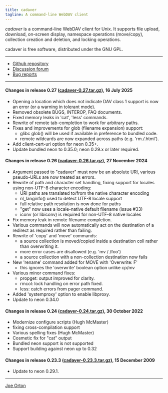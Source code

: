 ```yaml
---
title: cadaver
tagline: A command-line WebDAV client
---
```


_cadaver_ is a command-line WebDAV client for Unix. It supports file
upload, download, on-screen display, namespace operations (move/copy),
collection creation and deletion, and locking operations.

cadaver is free software, distributed under the GNU GPL. 

* * *

*   [Github repository](https://github.com/notroj/cadaver)
*   [Discussion forum](https://github.com/notroj/cadaver/discussions)
*   [Bug reports](https://github.com/notroj/cadaver/issues)

* * *

#### Changes in release 0.27 ([cadaver-0.27.tar.gz](cadaver-0.27.tar.gz)), 16 July 2025

* Opening a location which does not indicate DAV class 1 support
  is now an error (or a warning in tolerant mode).
* Removed obsolete BUGS, INTEROP, FAQ documents.
* Fixed memory leaks in 'cat', 'less' commands.
* Rewrite of remote tab-completion to work for arbitrary paths.
* Fixes and improvements for glob (filename expansion) support:
  * glibc glob() will be used if available in preference to bundled code.
  * remote wildcards are now expanded across paths (e.g. 'rm */*.html').
* Add client-cert-uri option for neon 0.35+.
* Update bundled neon to 0.35.0; neon 0.29.x or later required.

#### Changes in release 0.26 ([cadaver-0.26.tar.gz](cadaver-0.26.tar.gz)), 27 November 2024

* Argument passed to "cadaver" must now be an absolute URI,
  various pseudo-URLs are now treated as errors.
* Rewrite of path and character set handling, fixing support
  for locales using non-UTF-8 character encoding:
  * URI paths are translated to/from the native character encoding
  * nl_langinfo() used to detect UTF-8 locale support
  * full relative path resolution is now done for paths
  * "get" now uses a locale-native default filename (issue #33)
  * iconv (or libiconv) is required for non-UTF-8 native locales
* Fix memory leak in remote filename completion.
* Various commands will now automatically act on the destination
  of a redirect as required rather than failing.
* Rewrite of 'copy' and 'move' commands:
  * a source collection is moved/copied inside a destination coll
   rather than overwriting it.
  * more error cases are disallowed (e.g. 'mv / /foo')
  * a source collection with a non-collection destination now fails
* New 'rename' command added for MOVE with 'Overwrite: F'
  * this ignores the 'overwrite' boolean option unlike cp/mv
* Various minor command fixes:
  * propget: output improved for clarity.
  * rmcol: lock handling on error path fixed.
  * less: catch errors from pager command.
* Added 'systemproxy' option to enable libproxy.
* Update to neon 0.34.0

#### Changes in release 0.24 ([cadaver-0.24.tar.gz](cadaver-0.24.tar.gz)), 30 October 2022

* Modernize configure scripts (Hugh McMaster)
 * fixing cross-compilation support
* Various spelling fixes (Hugh McMaster)
* Cosmetic fix for "cat" output
* Bundled neon support is not supported
* Support building against neon up to 0.32

#### Changes in release 0.23.3 ([cadaver-0.23.3.tar.gz](cadaver-0.23.3.tar.gz)), 15 December 2009

* Update to neon 0.29.1.

* * *

[Joe Orton](mailto:joe@manyfish.co.uk)

